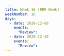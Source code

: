 ```yaml
---
title: Week 16 (RRR Week)
weekNumber: 16
days:
  - date: 2020-12-08
    events:
      "Review":
  - date: 2020-12-10
    events:
      "Review":
---
```

